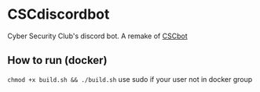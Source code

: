 # CSCdiscordbot

Cyber Security Club's discord bot. A remake of [CSCbot](https://github.com/Hiexy/CSCBot)


## How to run (docker)


```chmod +x build.sh && ./build.sh```               use sudo if your user not in docker group
 
